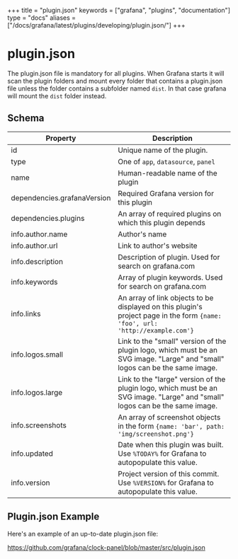 +++
title = "plugin.json"
keywords = ["grafana", "plugins", "documentation"]
type = "docs"
aliases = ["/docs/grafana/latest/plugins/developing/plugin.json/"]
+++

# plugin.json

The plugin.json file is mandatory for all plugins. When Grafana starts it will scan the plugin folders and mount every folder that contains a plugin.json file unless the folder contains a subfolder named `dist`. In that case grafana will mount the `dist` folder instead.

## Schema

| Property                    | Description                                                                                                                   |
|-----------------------------|-------------------------------------------------------------------------------------------------------------------------------|
| id                          | Unique name of the plugin.                                                                                                    |
| type                        | One of `app`, `datasource`, `panel`                                                                                           |
| name                        | Human-readable name of the plugin                                                                                             |
| dependencies.grafanaVersion | Required Grafana version for this plugin                                                                                      |
| dependencies.plugins        | An array of required plugins on which this plugin depends                                                                     |
| info.author.name            | Author's name                                                                                                                 |
| info.author.url             | Link to author's website                                                                                                      |
| info.description            | Description of plugin. Used for search on grafana.com                                                                         |
| info.keywords               | Array of plugin keywords. Used for search on grafana.com                                                                      |
| info.links                  | An array of link objects to be displayed on this plugin's project page in the form `{name: 'foo', url: 'http://example.com'}` |
| info.logos.small            | Link to the "small" version of the plugin logo, which must be an SVG image. "Large" and "small" logos can be the same image.  |
| info.logos.large            | Link to the "large" version of the plugin logo, which must be an SVG image. "Large" and "small" logos can be the same image.  |
| info.screenshots            | An array of screenshot objects in the form `{name: 'bar', path: 'img/screenshot.png'}`                                        |
| info.updated                | Date when this plugin was built. Use `%TODAY%` for Grafana to autopopulate this value.                                        |
| info.version                | Project version of this commit. Use `%VERSION%` for Grafana to autopopulate this value.                                       |

## Plugin.json Example

Here's an example of an up-to-date plugin.json file:

https://github.com/grafana/clock-panel/blob/master/src/plugin.json
